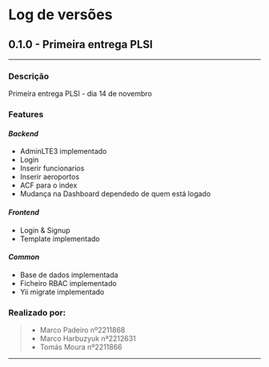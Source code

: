 # Log de versões
## 0.1.0 - Primeira entrega PLSI
---
### **Descrição**
Primeira entrega PLSI - dia 14 de novembro
### **Features**
#### *Backend*
* AdminLTE3 implementado 
* Login 
* Inserir funcionarios
* Inserir aeroportos
* ACF para o index
* Mudança na Dashboard dependedo de quem está logado


#### *Frontend*
* Login & Signup 
* Template implementado

#### *Common*
* Base de dados implementada
* Ficheiro RBAC implementado
* Yii migrate implementado


### **Realizado por:**
>    - Marco Padeiro nº2211868
>    - Marco Harbuzyuk nª2212631
>    - Tomás Moura nº2211866
---